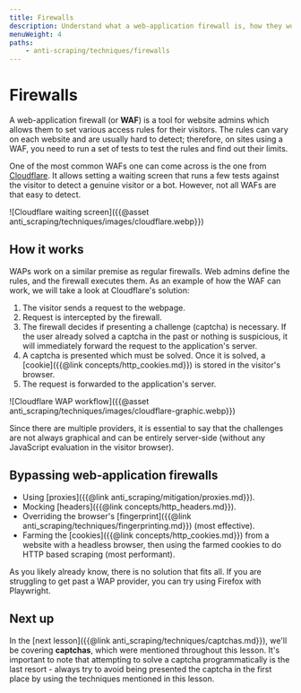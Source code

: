 ```yaml
---
title: Firewalls
description: Understand what a web-application firewall is, how they work, and the various common techniques for avoiding them altogether.
menuWeight: 4
paths:
    - anti-scraping/techniques/firewalls
---
```


# [](#firewalls) Firewalls

A web-application firewall (or **WAF**) is a tool for website admins which allows them to set various access rules for their visitors. The rules can vary on each website and are usually hard to detect; therefore, on sites using a WAF, you need to run a set of tests to test the rules and find out their limits.

One of the most common WAFs one can come across is the one from [Cloudflare](https://www.cloudflare.com). It allows setting a waiting screen that runs a few tests against the visitor to detect a genuine visitor or a bot. However, not all WAFs are that easy to detect.

![Cloudflare waiting screen]({{@asset anti_scraping/techniques/images/cloudflare.webp}})

## [](#how-it-works) How it works

WAPs work on a similar premise as regular firewalls. Web admins define the rules, and the firewall executes them. As an example of how the WAF can work, we will take a look at Cloudflare's solution:

1. The visitor sends a request to the webpage.
2. Request is intercepted by the firewall.
3. The firewall decides if presenting a challenge (captcha) is necessary. If the user already solved a captcha in the past or nothing is suspicious, it will immediately forward the request to the application's server.
4. A captcha is presented which must be solved. Once it is solved, a [cookie]({{@link concepts/http_cookies.md}}) is stored in the visitor's browser.
5. The request is forwarded to the application's server.

![Cloudflare WAP workflow]({{@asset anti_scraping/techniques/images/cloudflare-graphic.webp}})

Since there are multiple providers, it is essential to say that the challenges are not always graphical and can be entirely server-side (without any JavaScript evaluation in the visitor browser).

## [](#bypassing-firewalls) Bypassing web-application firewalls

- Using [proxies]({{@link anti_scraping/mitigation/proxies.md}}).
- Mocking [headers]({{@link concepts/http_headers.md}}).
- Overriding the browser's [fingerprint]({{@link anti_scraping/techniques/fingerprinting.md}}) (most effective).
- Farming the [cookies]({{@link concepts/http_cookies.md}}) from a website with a headless browser, then using the farmed cookies to do HTTP based scraping (most performant).

As you likely already know, there is no solution that fits all. If you are struggling to get past a WAP provider, you can try using Firefox with Playwright.

## [](#next) Next up

In the [next lesson]({{@link anti_scraping/techniques/captchas.md}}), we'll be covering **captchas**, which were mentioned throughout this lesson. It's important to note that attempting to solve a captcha programmatically is the last resort - always try to avoid being presented the captcha in the first place by using the techniques mentioned in this lesson.
